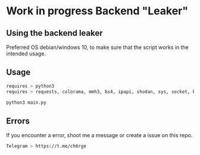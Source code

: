 # Work in progress Backend "Leaker"

## Using the backend leaker
Preferred OS debian/windows 10, to make sure that the script works in the intended usage.

## Usage

```bash
requires > python3
requires > requests, colorama, mmh3, bs4, ipapi, shodan, sys, socket, bs4
```
```bash
python3 main.py
```

## Errors
If you encounter a error, shoot me a message or create a issue on this repo.
```bash
Telegram > https://t.me/ch6rge
```
